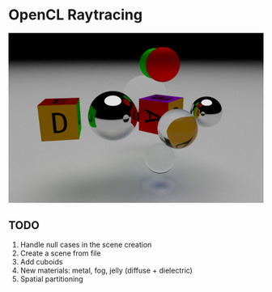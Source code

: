 # OpenCL Raytracing

![](/screenshots/screenshot3.jpg)

## TODO

1. Handle null cases in the scene creation
2. Create a scene from file
3. Add cuboids
4. New materials: metal, fog, jelly (diffuse + dielectric)
5. Spatial partitioning

